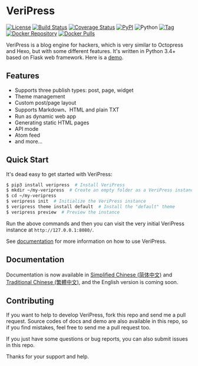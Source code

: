 # VeriPress

[![License](https://img.shields.io/pypi/l/veripress.svg)](LICENSE)
[![Build Status](https://travis-ci.org/veripress/veripress.svg?branch=master)](https://travis-ci.org/veripress/veripress)
[![Coverage Status](https://coveralls.io/repos/github/veripress/veripress/badge.svg?branch=master)](https://coveralls.io/github/veripress/veripress?branch=master)
[![PyPI](https://img.shields.io/pypi/v/veripress.svg)](https://pypi.python.org/pypi/veripress)
![Python](https://img.shields.io/badge/python-3.4%2B-blue.svg)
[![Tag](https://img.shields.io/github/tag/veripress/veripress.svg)](https://github.com/veripress/veripress/tags)
[![Docker Repository](https://img.shields.io/badge/docker-veripress/veripress-blue.svg)](https://hub.docker.com/r/veripress/veripress/)
[![Docker Pulls](https://img.shields.io/docker/pulls/veripress/veripress.svg)](https://hub.docker.com/r/veripress/veripress/)

VeriPress is a blog engine for hackers, which is very similar to Octopress and Hexo, but with some different features. It's written in Python 3.4+ based on Flask web framework. Here is a [demo](https://veripress.github.io/demo/).

## Features

- Supports three publish types: post, page, widget
- Theme management
- Custom post/page layout
- Supports Markdown、HTML and plain TXT
- Run as dynamic web app
- Generating static HTML pages
- API mode
- Atom feed
- and more...

## Quick Start

It's dead easy to get started with VeriPress:

```sh
$ pip3 install veripress  # Install VeriPress
$ mkdir ~/my-veripress  # Create an empty folder as a VeriPress instance
$ cd ~/my-veripress
$ veripress init  # Initialize the VeriPress instance
$ veripress theme install default  # Install the "default" theme
$ veripress preview  # Preview the instance
```

Run the above commands and then you can visit the very initial VeriPress instance at `http://127.0.0.1:8080/`.

See [documentation](https://veripress.github.io/docs/) for more information on how to use VeriPress.

## Documentation

Documentation is now available in [Simplified Chinese (简体中文)](https://veripress.github.io/docs/) and [Traditional Chinese (繁體中文)](https://veripress.github.io/docs/zh-hant/), and the English version is coming soon.

## Contributing

If you want to help to develop VeriPress, fork this repo and send me a pull request. Source codes of docs and demo are also available in this repo, so if you find mistakes, feel free to send me a pull request too.

If you just have some questions or bug reports, you can also submit issues in this repo.

Thanks for your support and help.
